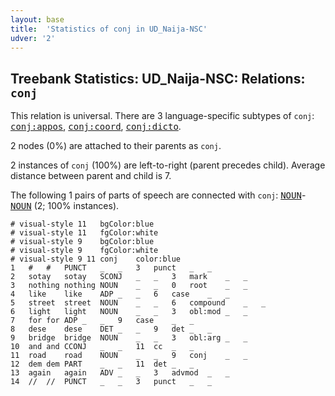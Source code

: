 ```yaml
---
layout: base
title:  'Statistics of conj in UD_Naija-NSC'
udver: '2'
---
```


## Treebank Statistics: UD_Naija-NSC: Relations: `conj`

This relation is universal.
There are 3 language-specific subtypes of `conj`: <tt><a href="pcm_nsc-dep-conj-appos.html">conj:appos</a></tt>, <tt><a href="pcm_nsc-dep-conj-coord.html">conj:coord</a></tt>, <tt><a href="pcm_nsc-dep-conj-dicto.html">conj:dicto</a></tt>.

2 nodes (0%) are attached to their parents as `conj`.

2 instances of `conj` (100%) are left-to-right (parent precedes child).
Average distance between parent and child is 7.

The following 1 pairs of parts of speech are connected with `conj`: <tt><a href="pcm_nsc-pos-NOUN.html">NOUN</a></tt>-<tt><a href="pcm_nsc-pos-NOUN.html">NOUN</a></tt> (2; 100% instances).


~~~ conllu
# visual-style 11	bgColor:blue
# visual-style 11	fgColor:white
# visual-style 9	bgColor:blue
# visual-style 9	fgColor:white
# visual-style 9 11 conj	color:blue
1	#	#	PUNCT	_	_	3	punct	_	_
2	sotay	sotay	SCONJ	_	_	3	mark	_	_
3	nothing	nothing	NOUN	_	_	0	root	_	_
4	like	like	ADP	_	_	6	case	_	_
5	street	street	NOUN	_	_	6	compound	_	_
6	light	light	NOUN	_	_	3	obl:mod	_	_
7	for	for	ADP	_	_	9	case	_	_
8	dese	dese	DET	_	_	9	det	_	_
9	bridge	bridge	NOUN	_	_	3	obl:arg	_	_
10	and	and	CCONJ	_	_	11	cc	_	_
11	road	road	NOUN	_	_	9	conj	_	_
12	dem	dem	PART	_	_	11	det	_	_
13	again	again	ADV	_	_	3	advmod	_	_
14	//	//	PUNCT	_	_	3	punct	_	_

~~~


